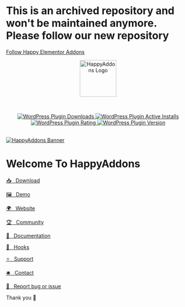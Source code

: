 # This is an archived repository and won't be maintained anymore. Please follow our new repository
[Follow Happy Elementor Addons](https://github.com/team-leevio/happy-elementor-addons)
<br/>
<p align="center">
    <a href="https://happyaddons.com/" target="_blank">
        <img width="100" src="https://ps.w.org/happy-elementor-addons/assets/icon-256x256.png" alt="HappyAddons Logo">
    </a>
</p>

<br/>
<p align="center">
    <a href="https://downloads.wordpress.org/plugin/happy-elementor-addons.zip" target="_blank">
        <img alt="WordPress Plugin Downloads" src="https://img.shields.io/wordpress/plugin/dw/happy-elementor-addons?style=for-the-badge">
    </a>
    <a href="https://downloads.wordpress.org/plugin/happy-elementor-addons.zip" target="_blank">
        <img alt="WordPress Plugin Active Installs" src="https://img.shields.io/wordpress/plugin/installs/happy-elementor-addons?style=for-the-badge">
    </a>
    <a href="https://wordpress.org/support/plugin/happy-elementor-addons/reviews/?filter=5" target="_blank">
        <img alt="WordPress Plugin Rating" src="https://img.shields.io/wordpress/plugin/stars/happy-elementor-addons?style=for-the-badge">
    </a>
    <a href="https://wordpress.org/plugins/happy-elementor-addons/" target="_blank">
        <img alt="WordPress Plugin Version" src="https://img.shields.io/wordpress/plugin/v/happy-elementor-addons?color=%23e04d8b&label=HappyAddons&style=for-the-badge">
    </a>
</p>
<br/>

<a href="https://happyaddons.com/" target="_blank">
    <img src="https://ps.w.org/happy-elementor-addons/assets/banner-1544x500.jpg" alt="HappyAddons Banner">
</a>

# Welcome To HappyAddons

[📥 &nbsp; Download](https://downloads.wordpress.org/plugin/happy-elementor-addons.zip)

[🖼 &nbsp; Demo](https://demo.happyaddons.com/)

[🌍 &nbsp; Website](https://happyaddons.com/)

[🏆 &nbsp; Community](https://www.facebook.com/groups/HappyAddonsCommunity)

[📜 &nbsp; Documentation](https://happyaddons.com/docs/)

[🧀 &nbsp; Hooks](https://github.com/weDevsOfficial/happy-elementor-addons/wiki/Hooks)

[⭐️ &nbsp; Support](https://happyaddons.com/happy-support/)

[🛎 &nbsp; Contact](https://happyaddons.com/contact-us/)

[🐞 &nbsp; Report bug or issue](https://github.com/weDevsOfficial/happy-elementor-addons/issues)

Thank you 🙏
